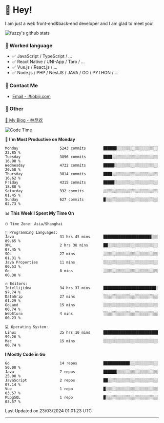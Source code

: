 # 👋 Hey!

I am just a web front-end&back-end developer and I am glad to meet you!

![fuzzy's github stats](https://github-readme-stats.vercel.app/api?username=JaydenForYou&&show_icons=true&&title_color=1abc9c&&icon_color=1abc9c)


### 📝 Worked language

- ✅ JavaScript / TypeScript / ...
- ✅ React Native / UNI-App / Taro / ...
- ✅ Vue.js / React.js / ...
- ✅ Node.js / PHP / NestJS / JAVA / GO / PYTHON / ...

### 📮 Contact Me

- [Email - i#iobiji.com](mailto:i@iobiji.com)


### 🤪 Other

[📌 My Blog - 林尽欢](https://iobiji.com)

<!--START_SECTION:waka-->
![Code Time](http://img.shields.io/badge/Code%20Time-357%20hrs%2021%20mins-blue)

📅 **I'm Most Productive on Monday** 

```text
Monday                   5243 commits        ██████░░░░░░░░░░░░░░░░░░░   22.85 % 
Tuesday                  3896 commits        ████░░░░░░░░░░░░░░░░░░░░░   16.98 % 
Wednesday                4722 commits        █████░░░░░░░░░░░░░░░░░░░░   20.58 % 
Thursday                 3814 commits        ████░░░░░░░░░░░░░░░░░░░░░   16.62 % 
Friday                   4315 commits        █████░░░░░░░░░░░░░░░░░░░░   18.80 % 
Saturday                 332 commits         ░░░░░░░░░░░░░░░░░░░░░░░░░   01.45 % 
Sunday                   627 commits         █░░░░░░░░░░░░░░░░░░░░░░░░   02.73 % 
```


📊 **This Week I Spent My Time On** 

```text
🕑︎ Time Zone: Asia/Shanghai

💬 Programming Languages: 
Java                     31 hrs 45 mins      ██████████████████████░░░   89.65 % 
XML                      2 hrs 38 mins       ██░░░░░░░░░░░░░░░░░░░░░░░   07.45 % 
SQL                      27 mins             ░░░░░░░░░░░░░░░░░░░░░░░░░   01.31 % 
Java Properties          11 mins             ░░░░░░░░░░░░░░░░░░░░░░░░░   00.53 % 
Go                       8 mins              ░░░░░░░░░░░░░░░░░░░░░░░░░   00.38 % 

🔥 Editors: 
Intellijidea             34 hrs 37 mins      ████████████████████████░   97.74 % 
DataGrip                 27 mins             ░░░░░░░░░░░░░░░░░░░░░░░░░   01.29 % 
GoLand                   15 mins             ░░░░░░░░░░░░░░░░░░░░░░░░░   00.74 % 
WebStorm                 4 mins              ░░░░░░░░░░░░░░░░░░░░░░░░░   00.23 % 

💻 Operating System: 
Linux                    35 hrs 10 mins      █████████████████████████   99.26 % 
Mac                      15 mins             ░░░░░░░░░░░░░░░░░░░░░░░░░   00.74 % 
```

**I Mostly Code in Go** 

```text
Go                       14 repos            ████████████░░░░░░░░░░░░░   50.00 % 
Java                     7 repos             ██████░░░░░░░░░░░░░░░░░░░   25.00 % 
JavaScript               2 repos             ██░░░░░░░░░░░░░░░░░░░░░░░   07.14 % 
Vue                      1 repo              █░░░░░░░░░░░░░░░░░░░░░░░░   03.57 % 
PLpgSQL                  1 repo              █░░░░░░░░░░░░░░░░░░░░░░░░   03.57 % 
```




 Last Updated on 23/03/2024 01:01:23 UTC
<!--END_SECTION:waka-->
---
